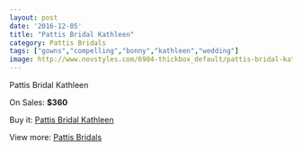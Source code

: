 ```yaml
---
layout: post
date: '2016-12-05'
title: "Pattis Bridal Kathleen"
category: Pattis Bridals
tags: ["gowns","compelling","bonny","kathleen","wedding"]
image: http://www.novstyles.com/6904-thickbox_default/pattis-bridal-kathleen.jpg
---
```

Pattis Bridal Kathleen

On Sales: **$360**
<a href="https://www.novstyles.com/en/pattis-bridals/4608-pattis-bridal-kathleen.html"><amp-img layout="responsive" width="600" height="600" src="//www.novstyles.com/6904-thickbox_default/pattis-bridal-kathleen.jpg" alt="Pattis Bridal Kathleen 0" /></a>

Buy it: [Pattis Bridal Kathleen](https://www.novstyles.com/en/pattis-bridals/4608-pattis-bridal-kathleen.html "Pattis Bridal Kathleen")

View more: [Pattis Bridals](https://www.novstyles.com/en/28-pattis-bridals "Pattis Bridals")